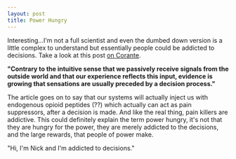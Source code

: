 ```yaml
---
layout: post
title: Power Hungry
---
```

Interesting...I'm not a full scientist and even the dumbed down version is a little complex to understand but essentially people could be addicted to decisions. Take a look at this post [on Corante](https://web.archive.org/web/20041024013719/http://www.corante.com:80/brainwaves/archives/004800.html).

**"Contrary to the intuitive sense that we passively receive signals from the outside world and that our experience reflects this input, evidence is growing that sensations are usually preceded by a decision process."**

The article goes on to say that our systems will actually inject us with endogenous opioid peptides (??) which actually can act as pain suppressors, after a decision is made. And like the real thing, pain killers are addictive. This could definitely explain the term power hungry, it's not that they are hungry for the power, they are merely addicted to the decisions, and the large rewards, that people of power make.

"Hi, I'm Nick and I'm addicted to decisions."
